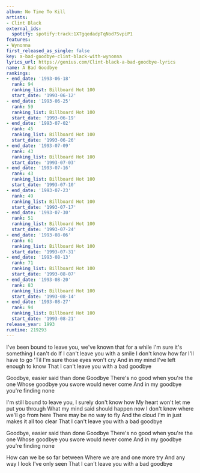 ```yaml
---
album: No Time To Kill
artists:
- Clint Black
external_ids:
  spotify: spotify:track:1XTgqedadpTqNod7SvpiP1
features:
- Wynonna
first_released_as_single: false
key: a-bad-goodbye-clint-black-with-wynonna
lyrics_url: https://genius.com/Clint-black-a-bad-goodbye-lyrics
name: A Bad Goodbye
rankings:
- end_date: '1993-06-18'
  rank: 94
  ranking_list: Billboard Hot 100
  start_date: '1993-06-12'
- end_date: '1993-06-25'
  rank: 59
  ranking_list: Billboard Hot 100
  start_date: '1993-06-19'
- end_date: '1993-07-02'
  rank: 45
  ranking_list: Billboard Hot 100
  start_date: '1993-06-26'
- end_date: '1993-07-09'
  rank: 43
  ranking_list: Billboard Hot 100
  start_date: '1993-07-03'
- end_date: '1993-07-16'
  rank: 43
  ranking_list: Billboard Hot 100
  start_date: '1993-07-10'
- end_date: '1993-07-23'
  rank: 49
  ranking_list: Billboard Hot 100
  start_date: '1993-07-17'
- end_date: '1993-07-30'
  rank: 51
  ranking_list: Billboard Hot 100
  start_date: '1993-07-24'
- end_date: '1993-08-06'
  rank: 61
  ranking_list: Billboard Hot 100
  start_date: '1993-07-31'
- end_date: '1993-08-13'
  rank: 71
  ranking_list: Billboard Hot 100
  start_date: '1993-08-07'
- end_date: '1993-08-20'
  rank: 83
  ranking_list: Billboard Hot 100
  start_date: '1993-08-14'
- end_date: '1993-08-27'
  rank: 94
  ranking_list: Billboard Hot 100
  start_date: '1993-08-21'
release_year: 1993
runtime: 219293
---
```

I've been bound to leave you, we've known that for a while
I'm sure it's something I can't do
If I can't leave you with a smile
I don't know how far I'll have to go
'Til I'm sure those eyes won't cry
And in my mind I've left enough to know
That I can't leave you with a bad goodbye

Goodbye, easier said than done
Goodbye
There's no good when you're the one
Whose goodbye you swore would never come
And in my goodbye you're finding none

I'm still bound to leave you, I surely don't know how
My heart won't let me put you through
What my mind said should happen now
I don't know where we'll go from here
There may be no way to fly
And the cloud I'm in just makes it all too clear
That I can't leave you with a bad goodbye

Goodbye, easier said than done
Goodbye
There's no good when you're the one
Whose goodbye you swore would never come
And in my goodbye you're finding none

How can we be so far between
Where we are and one more try
And any way I look I've only seen
That I can't leave you with a bad goodbye
